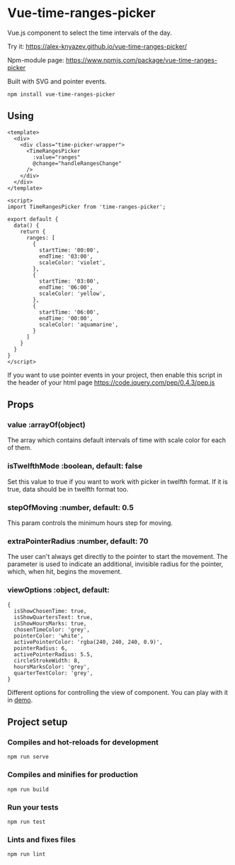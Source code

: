 # Vue-time-ranges-picker

Vue.js component to select the time intervals of the day. 

Try it: https://alex-knyazev.github.io/vue-time-ranges-picker/

Npm-module page: https://www.npmjs.com/package/vue-time-ranges-picker

Built with SVG and pointer events.

```
npm install vue-time-ranges-picker
```

## Using

```
<template>
  <div>
    <div class="time-picker-wrapper">
      <TimeRangesPicker
        :value="ranges"
        @change="handleRangesChange"
      />
    </div>
  </div>
</template>

<script>
import TimeRangesPicker from 'time-ranges-picker';

export default {
  data() {
    return {
      ranges: [
        {
          startTime: '00:00',
          endTime: '03:00',
          scaleColor: 'violet',
        },
        {
          startTime: '03:00',
          endTime: '06:00',
          scaleColor: 'yellow',
        },
        {
          startTime: '06:00',
          endTime: '00:00',
          scaleColor: 'aquamarine',
        }
      ]
    }
  }
}
</script>
```

If you want to use pointer events in your project, then enable this script in the header of your html page https://code.jquery.com/pep/0.4.3/pep.js

## Props

### value :arrayOf(object)

The array which contains default intervals of time with scale color for each of them.

### isTwelfthMode :boolean, default: false

Set this value to true if you want to work with picker in twelfth format. If it is true, data should be in twelfth format too.

### stepOfMoving :number, default: 0.5

This param controls the minimum hours step for moving.

### extraPointerRadius :number, default: 70

The user can't always get directly to the pointer to start the movement. The parameter is used to indicate an additional, invisible radius for the pointer, which, when hit, begins the movement.

### viewOptions :object, default:

```
{
  isShowChosenTime: true,
  isShowQuartersText: true,
  isShowHoursMarks: true,
  chosenTimeColor: 'grey',
  pointerColor: 'white',
  activePointerColor: 'rgba(240, 240, 240, 0.9)',
  pointerRadius: 6,
  activePointerRadius: 5.5,
  circleStrokeWidth: 8,
  hoursMarksColor: 'grey',
  quarterTextColor: 'grey',
}
```

Different options for controlling the view of component. You can play with it in [demo](https://alex-knyazev.github.io/vue-time-ranges-picker/).

## Project setup

### Compiles and hot-reloads for development

```
npm run serve
```

### Compiles and minifies for production

```
npm run build
```

### Run your tests

```
npm run test
```

### Lints and fixes files

```
npm run lint
```
